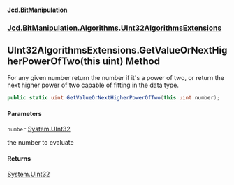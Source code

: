 #### [Jcd.BitManipulation](index.md 'index')

### [Jcd.BitManipulation.Algorithms](Jcd.BitManipulation.Algorithms.md 'Jcd.BitManipulation.Algorithms').[UInt32AlgorithmsExtensions](Jcd.BitManipulation.Algorithms.UInt32AlgorithmsExtensions.md 'Jcd.BitManipulation.Algorithms.UInt32AlgorithmsExtensions')

## UInt32AlgorithmsExtensions.GetValueOrNextHigherPowerOfTwo(this uint) Method

For any given number return the number if it's a power of two,
or return the next higher power of two capable of fitting in the
data type.

```csharp
public static uint GetValueOrNextHigherPowerOfTwo(this uint number);
```

#### Parameters

<a name='Jcd.BitManipulation.Algorithms.UInt32AlgorithmsExtensions.GetValueOrNextHigherPowerOfTwo(thisuint).number'></a>

`number` [System.UInt32](https://docs.microsoft.com/en-us/dotnet/api/System.UInt32 'System.UInt32')

the number to evaluate

#### Returns

[System.UInt32](https://docs.microsoft.com/en-us/dotnet/api/System.UInt32 'System.UInt32')